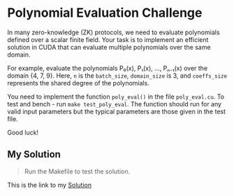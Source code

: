 # Polynomial Evaluation Challenge

In many zero-knowledge (ZK) protocols, we need to evaluate polynomials defined over a scalar finite field. Your task is to implement an efficient solution in CUDA that can evaluate multiple polynomials over the same domain.

For example, evaluate the polynomials P₀(x), P₁(x), ..., Pₙ₋₁(x) over the domain {4, 7, 9}. Here, `n` is the `batch_size`, `domain_size` is 3, and `coeffs_size` represents the shared degree of the polynomials.

You need to implement the function `poly_eval()` in the file `poly_eval.cu`. To test and bench - run `make test_poly_eval`. The function should run for any valid input parameters but the typical parameters are those given in the test file.

Good luck!


## My Solution 

> Run the Makefile to test the solution. 

This is the link to my <a href="https://hackmd.io/@Ayhm2-FHQhSLkoc1OEcr9g/HyaScCbVxg">Solution</a>